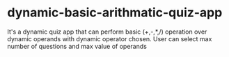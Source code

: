 # dynamic-basic-arithmatic-quiz-app
It's a dynamic quiz app that can perform basic (+,-,*,/) operation over dynamic operands with dynamic operator chosen. User can select max number of questions and max value of operands
